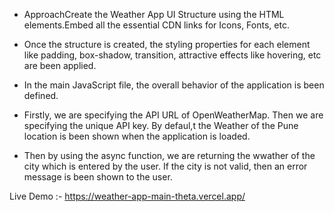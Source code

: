 - ApproachCreate the Weather App UI Structure using the HTML elements.Embed all the essential CDN links for Icons, Fonts, etc. 

- Once the structure is created, the styling properties for each element like padding, box-shadow, transition, attractive effects like hovering, etc are been applied.

- In the main JavaScript file, the overall behavior of the application is been defined.

- Firstly, we are specifying the API URL of OpenWeatherMap. Then we are specifying the unique API key. By defaul,t the Weather of the Pune location is been shown when the application is loaded.

- Then by using the async function, we are returning the wwather of the city which is entered by the user. If the city is not valid, then an error message is been shown to the user. 

Live Demo :- https://weather-app-main-theta.vercel.app/

